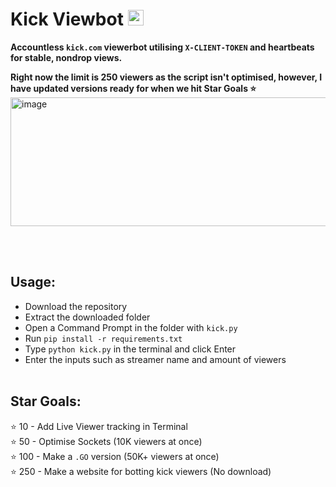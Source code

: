 # Kick Viewbot <img height=25 src="https://github.com/user-attachments/assets/c9728859-2739-4978-8262-6ef455ee0ddc">



**Accountless `kick.com` viewerbot utilising `X-CLIENT-TOKEN` and heartbeats for stable, nondrop views. <br>**

**Right now the limit is 250 viewers as the script isn't optimised, however, I have updated versions ready for when we hit Star Goals ⭐**
<img width="1159" height="206" alt="image" src="https://github.com/user-attachments/assets/ac6c0167-cecd-4702-be9f-7fa45aeafaa6" />

<br><br>

## Usage:
* Download the repository 
* Extract the downloaded folder
* Open a Command Prompt in the folder with `kick.py`
* Run `pip install -r requirements.txt`
* Type `python kick.py` in the terminal and click Enter
* Enter the inputs such as streamer name and amount of viewers
<br><br>
## **Star Goals:**
⭐ 10 - Add Live Viewer tracking in Terminal<br>
⭐ 50 - Optimise Sockets (10K viewers at once)<br>
⭐ 100 - Make a `.GO` version (50K+ viewers at once)<br>
⭐ 250 - Make a website for botting kick viewers (No download)
